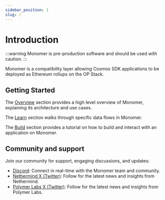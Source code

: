 ```yaml
---
sidebar_position: 1
slug: /
---
```


# Introduction

:::warning
Monomer is pre-production software and should be used with caution.
:::

Monomer is a compatibility layer allowing Cosmos SDK applications to be deployed as Ethereum rollups on the OP Stack.

## Getting Started

The [Overview](./overview.md) section provides a high level overview of Monomer, explaining its architecture and use cases.

The [Learn](https://github.com/polymerdao/monomer/tree/main/docs/docs/learn) section walks through specific data flows in Monomer.

The [Build](https://github.com/polymerdao/monomer/tree/main/builder) section provides a tutorial on how to build and interact with an application on Monomer.

## Community and support

Join our community for support, engaging discussions, and updates:

- [Discord](https://discord.gg/UR5ahaXwHH): Connect in real-time with the Monomer team and community.
- [Nethermind X (Twitter)](https://x.com/NethermindEth): Follow for the latest news and insights from Nethermind.
- [Polymer Labs X (Twitter)](https://x.com/Polymer_Labs): Follow for the latest news and insights from Polymer Labs.
